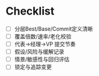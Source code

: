 # Checklist

- [ ] 分层Best/Base/Commit定义清晰
- [ ] 覆盖倍数/速率/老化校验
- [ ] 代表→经理→VP 提交节奏
- [ ] 假设/风险与缓解记录
- [ ] 情景/敏感性与回归评估
- [ ] 锁定与追踪变更
